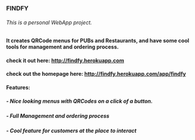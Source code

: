 ### FINDFY
###### This is a personal WebApp project.

#### It creates QRCode menus for PUBs and Restaurants, and have some cool tools for management and ordering process.

#### check it out here: http://findfy.herokuapp.com
#### check out the homepage here: http://findfy.herokuapp.com/app/findfy

#### Features:
##### - Nice looking menus with QRCodes on a click of a button.
##### - Full Management and ordering process
##### - Cool feature for customers at the place to interact

<img src="/base/static/base/images/screenshot1.jpg" alt="">
<img src="screenshot2.jpg" alt="">
<img src="screenshot3a.jpg" alt="">
<img src="screenshot4a.jpg" alt="">
<img src="screenshot5a.jpg" alt="">
<img src="screenshot6.jpg" alt="">
<img src="screenshot7.jpg" alt="">



